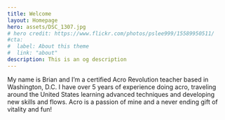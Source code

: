 ```yaml
---
title: Welcome
layout: Homepage
hero: assets/DSC_1307.jpg
# hero credit: https://www.flickr.com/photos/pslee999/15589950511/
#cta:
#  label: About this theme
#  link: "about"
description: This is an og description
---
```


My name is Brian and I’m a certified Acro Revolution teacher based in Washington, D.C. I have over 5 years of experience doing acro, traveling around the United States learning advanced techniques and developing new skills and flows. Acro is a passion of mine and a never ending gift of vitality and fun!
